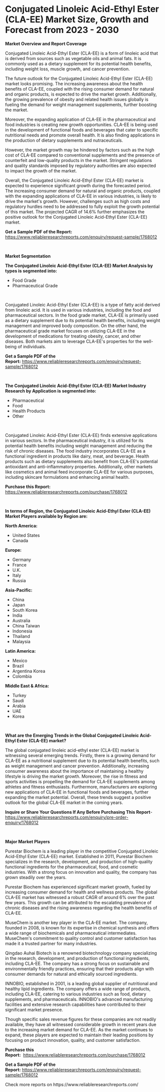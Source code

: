 <p><h1>Conjugated Linoleic Acid-Ethyl Ester (CLA-EE) Market Size, Growth and Forecast from 2023 - 2030</h1></p><p><strong>Market Overview and Report Coverage</strong></p>
<p><p>Conjugated Linoleic Acid-Ethyl Ester (CLA-EE) is a form of linoleic acid that is derived from sources such as vegetable oils and animal fats. It is commonly used as a dietary supplement for its potential health benefits, including weight loss, muscle growth, and cancer prevention.</p><p>The future outlook for the Conjugated Linoleic Acid-Ethyl Ester (CLA-EE) market looks promising. The increasing awareness about the health benefits of CLA-EE, coupled with the rising consumer demand for natural and organic products, is expected to drive the market growth. Additionally, the growing prevalence of obesity and related health issues globally is fueling the demand for weight management supplements, further boosting the market.</p><p>Moreover, the expanding application of CLA-EE in the pharmaceutical and food industries is creating new growth opportunities. CLA-EE is being used in the development of functional foods and beverages that cater to specific nutritional needs and promote overall health. It is also finding applications in the production of dietary supplements and nutraceuticals.</p><p>However, the market growth may be hindered by factors such as the high cost of CLA-EE compared to conventional supplements and the presence of counterfeit and low-quality products in the market. Stringent regulations and quality standards imposed by regulatory authorities are also expected to impact the growth of the market.</p><p>Overall, the Conjugated Linoleic Acid-Ethyl Ester (CLA-EE) market is expected to experience significant growth during the forecasted period. The increasing consumer demand for natural and organic products, coupled with the expanding applications of CLA-EE in various industries, is likely to drive the market's growth. However, challenges such as high costs and regulatory hurdles need to be addressed to fully exploit the growth potential of this market. The projected CAGR of 14.6% further emphasizes the positive outlook for the Conjugated Linoleic Acid-Ethyl Ester (CLA-EE) market.</p></p>
<p><strong>Get a Sample PDF of the Report:</strong> <a href="https://www.reliableresearchreports.com/enquiry/request-sample/1768012">https://www.reliableresearchreports.com/enquiry/request-sample/1768012</a></p>
<p>&nbsp;</p>
<p><strong>Market Segmentation</strong></p>
<p><strong>The Conjugated Linoleic Acid-Ethyl Ester (CLA-EE) Market Analysis by types is segmented into:</strong></p>
<p><ul><li>Food Grade</li><li>Pharmaceutical Grade</li></ul></p>
<p>&nbsp;</p>
<p><p>Conjugated Linoleic Acid-Ethyl Ester (CLA-EE) is a type of fatty acid derived from linoleic acid. It is used in various industries, including the food and pharmaceutical sectors. In the food grade market, CLA-EE is primarily used as a dietary supplement due to its potential health benefits, including weight management and improved body composition. On the other hand, the pharmaceutical grade market focuses on utilizing CLA-EE in the development of medications for treating obesity, cancer, and other diseases. Both markets aim to leverage CLA-EE's properties for the well-being of individuals.</p></p>
<p><strong>Get a Sample PDF of the Report:</strong>&nbsp;<a href="https://www.reliableresearchreports.com/enquiry/request-sample/1768012">https://www.reliableresearchreports.com/enquiry/request-sample/1768012</a></p>
<p>&nbsp;</p>
<p><strong>The Conjugated Linoleic Acid-Ethyl Ester (CLA-EE) Market Industry Research by Application is segmented into:</strong></p>
<p><ul><li>Pharmaceutical</li><li>Food</li><li>Health Products</li><li>Other</li></ul></p>
<p>&nbsp;</p>
<p><p>Conjugated Linoleic Acid-Ethyl Ester (CLA-EE) finds extensive applications in various sectors. In the pharmaceutical industry, it is utilized for its potential health benefits including weight management and reducing the risk of chronic diseases. The food industry incorporates CLA-EE as a functional ingredient in products like dairy, meat, and beverage. Health products such as dietary supplements also benefit from CLA-EE's potential antioxidant and anti-inflammatory properties. Additionally, other markets like cosmetics and animal feed incorporate CLA-EE for various purposes, including skincare formulations and enhancing animal health.</p></p>
<p><strong>Purchase this Report:</strong>&nbsp; <a href="https://www.reliableresearchreports.com/purchase/1768012">https://www.reliableresearchreports.com/purchase/1768012</a></p>
<p>&nbsp;</p>
<p><strong>In terms of Region, the Conjugated Linoleic Acid-Ethyl Ester (CLA-EE) Market Players available by Region are:</strong></p>
<p>
    <p> <strong> North America: </strong>
        <ul>
            <li>United States</li>
            <li>Canada</li>
        </ul>
        </p> 
    <p> <strong> Europe: </strong>
        <ul>
            <li>Germany</li>
            <li>France</li>
            <li>U.K.</li>
            <li>Italy</li>
            <li>Russia</li>
        </ul>
        </p> 
    <p> <strong> Asia-Pacific: </strong>
        <ul>
            <li>China</li>
            <li>Japan</li>
            <li>South Korea</li>
            <li>India</li>
            <li>Australia</li>
            <li>China Taiwan</li>
            <li>Indonesia</li>
            <li>Thailand</li>
            <li>Malaysia</li>
        </ul>
        </p> 
    <p> <strong> Latin America: </strong>
        <ul>
            <li>Mexico</li>
            <li>Brazil</li>
            <li>Argentina Korea</li>
            <li>Colombia</li>
        </ul>
        </p> 
    <p> <strong> Middle East & Africa: </strong>
        <ul>
            <li>Turkey</li>
            <li>Saudi</li>
            <li>Arabia</li>
            <li>UAE</li>
            <li>Korea</li>
        </ul>
    </p>
    </p>
<p>&nbsp;</p>
<p><strong>What are the Emerging Trends in the Global Conjugated Linoleic Acid-Ethyl Ester (CLA-EE) market?</strong></p>
<p><p>The global conjugated linoleic acid-ethyl ester (CLA-EE) market is witnessing several emerging trends. Firstly, there is a growing demand for CLA-EE as a nutritional supplement due to its potential health benefits, such as weight management and cancer prevention. Additionally, increasing consumer awareness about the importance of maintaining a healthy lifestyle is driving the market growth. Moreover, the rise in fitness and sports activities is propelling the demand for CLA-EE supplements among athletes and fitness enthusiasts. Furthermore, manufacturers are exploring new applications of CLA-EE in functional foods and beverages, further expanding the market potential. Overall, these trends suggest a positive outlook for the global CLA-EE market in the coming years.</p></p>
<p><strong>Inquire or Share Your Questions If Any Before Purchasing This Report</strong>- <a href="https://www.reliableresearchreports.com/enquiry/pre-order-enquiry/1768012">https://www.reliableresearchreports.com/enquiry/pre-order-enquiry/1768012</a></p>
<p>&nbsp;</p>
<p><strong>Major Market Players</strong></p>
<p><p>Purestar Biochem is a leading player in the competitive Conjugated Linoleic Acid-Ethyl Ester (CLA-EE) market. Established in 2011, Purestar Biochem specializes in the research, development, and production of high-quality functional ingredients for the pharmaceutical, food, and cosmetic industries. With a strong focus on innovation and quality, the company has grown steadily over the years.</p><p>Purestar Biochem has experienced significant market growth, fueled by increasing consumer demand for health and wellness products. The global CLA-EE market has witnessed a robust CAGR of around 6% over the past few years. This growth can be attributed to the escalating prevalence of chronic diseases and the rising awareness regarding the health benefits of CLA-EE.</p><p>MuseChem is another key player in the CLA-EE market. The company, founded in 2008, is known for its expertise in chemical synthesis and offers a wide range of biochemicals and pharmaceutical intermediates. MuseChem's commitment to quality control and customer satisfaction has made it a trusted partner for many industries.</p><p>Qingdao Auhai Biotech is a renowned biotechnology company specializing in the research, development, and production of functional ingredients, including CLA-EE. The company has a strong focus on sustainable and environmentally friendly practices, ensuring that their products align with consumer demands for natural and ethically sourced ingredients.</p><p>INNOBIO, established in 2001, is a leading global supplier of nutritional and healthy lipid ingredients. The company offers a wide range of products, including CLA-EE, catering to various industries such as food, dietary supplements, and pharmaceuticals. INNOBIO's advanced manufacturing facilities and extensive research capabilities have contributed to their significant market presence.</p><p>Though specific sales revenue figures for these companies are not readily available, they have all witnessed considerable growth in recent years due to the increasing market demand for CLA-EE. As the market continues to expand, these players are expected to maintain their leading positions by focusing on product innovation, quality, and customer satisfaction.</p></p>
<p><strong>Purchase this Report:</strong>&nbsp;&nbsp;<a href="https://www.reliableresearchreports.com/purchase/1768012">https://www.reliableresearchreports.com/purchase/1768012</a></p>
<p></p>
<p><strong>Get a Sample PDF of the Report:</strong>&nbsp;<a href="https://www.reliableresearchreports.com/enquiry/request-sample/1768012">https://www.reliableresearchreports.com/enquiry/request-sample/1768012</a></p>
<p>Check more reports on https://www.reliableresearchreports.com/</p>